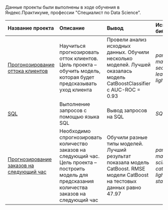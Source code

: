 Данные проекты были выполнены в ходе обучения в Яндекс.Практикуме, профессии "Специалист по Data Science".


| Название проекта | Описание | Вывод | Используемые библиотеки | Статус проекта | 
| :---------------------- | :---------------------- | :---------------------- | :---------------------- | :---------------------- |
| [Прогонозирование оттока клиентов](https://github.com/MariaRakhova/Projects/tree/main/Customer_outflow) | Научиться прогнозировать отток клиентов. Цель проекта – обучить модель, которая будет предсказывать уход клиента | Провели анализ исходных данных. Обучили несколько моделей. Лучшей оказалась модель CatBoostClassifier с AUC-ROC = 0.93 | *pandas* *numpy* *matplotlib* *seaborn* *scikit-learn* *catboost* *lightgbm* *phik*| Завершен |
| [SQL](https://github.com/MariaRakhova/Projects/tree/main/SQL) | Выполнение запросов с помощью языка SQL| Вывод запросов на SQL|*SQL*| Завершен |
| [Прогнозирование заказов на следующий час](https://github.com/MariaRakhova/Projects/tree/main/Time_Series) | Необходимо спрогнозировать количество заказов на следующий час. Цель проекта – построить модель для предсказания количества заказов на следующий час| Обучили разные типы моделей. Лучший результат показала модель CatBoost. RMSE модели CatBoost на тестовых данных равно 47.97|*pandas* *matplotlib* *scikit-learn* *catboost* *lightgbm* *statsmodels*| Завершен |
